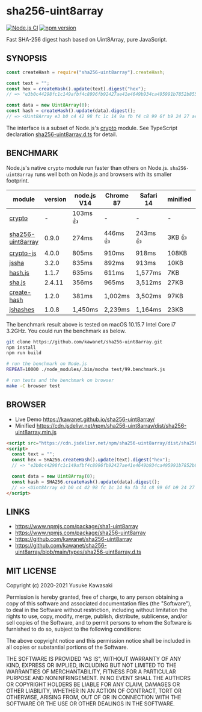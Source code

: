 # sha256-uint8array

[![Node.js CI](https://github.com/kawanet/sha256-uint8array/workflows/Node.js%20CI/badge.svg?branch=main)](https://github.com/kawanet/sha256-uint8array/actions/)
[![npm version](https://badge.fury.io/js/sha256-uint8array.svg)](https://www.npmjs.com/package/sha256-uint8array)

Fast SHA-256 digest hash based on Uint8Array, pure JavaScript.

## SYNOPSIS

```js
const createHash = require("sha256-uint8array").createHash;

const text = "";
const hex = createHash().update(text).digest("hex");
// => "e3b0c44298fc1c149afbf4c8996fb92427ae41e4649b934ca495991b7852b855"

const data = new Uint8Array(0);
const hash = createHash().update(data).digest();
// => <Uint8Array e3 b0 c4 42 98 fc 1c 14 9a fb f4 c8 99 6f b9 24 27 ae 41 e4 64 9b 93 4c a4 95 99 1b 78 52 b8 55>
```

The interface is a subset of Node.js's [crypto](https://nodejs.org/api/crypto.html) module.
See TypeScript declaration
[sha256-uint8array.d.ts](https://github.com/kawanet/sha256-uint8array/blob/main/types/sha256-uint8array.d.ts)
for detail.

## BENCHMARK

Node.js's native `crypto` module run faster than others on Node.js.
`sha256-uint8array` runs well both on Node.js and browsers with its smaller footprint.

|module|version|node.js V14|Chrome 87|Safari 14|minified|backend|note|
|---|---|---|---|---|---|---|---|
|[crypto](https://nodejs.org/api/crypto.html)|-|103ms 👍|-|-|-|OpenSSL|👍 on node.js|
|[sha256-uint8array](http://github.com/kawanet/sha256-uint8array)|0.9.0|274ms|446ms 👍|243ms 👍|3KB 👍|Uint8Array|👍 on browsers|
|[crypto-js](https://npmjs.com/package/crypto-js)|4.0.0|805ms|910ms|918ms|108KB|Uint8Array|crypto-js/sha256.js|
|[jssha](https://npmjs.com/package/jssha)|3.2.0|835ms|892ms|913ms|10KB|Uint8Array|jssha/dist/sha256.js|
|[hash.js](https://www.npmjs.com/package/hash.js)|1.1.7|635ms|611ms|1,577ms|7KB|Array|hash.js/lib/hash/sha/1.js|
|[sha.js](https://npmjs.com/package/sha.js)|2.4.11|356ms|965ms|3,512ms|27KB|Buffer|sha.js/sha256.js|
|[create-hash](https://npmjs.com/package/create-hash)|1.2.0|381ms|1,002ms|3,502ms|97KB|Buffer|create-hash/browser.js|
|[jshashes](https://npmjs.com/package/jshashes)|1.0.8|1,450ms|2,239ms|1,164ms|23KB|Array|jshashes/hashes.js|

The benchmark result above is tested on macOS 10.15.7 Intel Core i7 3.2GHz. You could run the benchmark as below.

```sh
git clone https://github.com/kawanet/sha256-uint8array.git
npm install
npm run build

# run the benchmark on Node.js
REPEAT=10000 ./node_modules/.bin/mocha test/99.benchmark.js

# run tests and the benchmark on browser
make -C browser test
```

## BROWSER

- Live Demo https://kawanet.github.io/sha256-uint8array/
- Minified https://cdn.jsdelivr.net/npm/sha256-uint8array/dist/sha256-uint8array.min.js

```html
<script src="https://cdn.jsdelivr.net/npm/sha256-uint8array/dist/sha256-uint8array.min.js"></script>
<script>
  const text = "";
  const hex = SHA256.createHash().update(text).digest("hex");
  // => "e3b0c44298fc1c149afbf4c8996fb92427ae41e4649b934ca495991b7852b855"

  const data = new Uint8Array(0);
  const hash = SHA256.createHash().update(data).digest();
  // => <Uint8Array e3 b0 c4 42 98 fc 1c 14 9a fb f4 c8 99 6f b9 24 27 ae 41 e4 64 9b 93 4c a4 95 99 1b 78 52 b8 55>
</script>
```

## LINKS

- https://www.npmjs.com/package/sha1-uint8array
- https://www.npmjs.com/package/sha256-uint8array
- https://github.com/kawanet/sha256-uint8array
- https://github.com/kawanet/sha256-uint8array/blob/main/types/sha256-uint8array.d.ts

## MIT LICENSE

Copyright (c) 2020-2021 Yusuke Kawasaki

Permission is hereby granted, free of charge, to any person obtaining a copy of this software and associated
documentation files (the "Software"), to deal in the Software without restriction, including without limitation the
rights to use, copy, modify, merge, publish, distribute, sublicense, and/or sell copies of the Software, and to permit
persons to whom the Software is furnished to do so, subject to the following conditions:

The above copyright notice and this permission notice shall be included in all copies or substantial portions of the
Software.

THE SOFTWARE IS PROVIDED "AS IS", WITHOUT WARRANTY OF ANY KIND, EXPRESS OR IMPLIED, INCLUDING BUT NOT LIMITED TO THE
WARRANTIES OF MERCHANTABILITY, FITNESS FOR A PARTICULAR PURPOSE AND NONINFRINGEMENT. IN NO EVENT SHALL THE AUTHORS OR
COPYRIGHT HOLDERS BE LIABLE FOR ANY CLAIM, DAMAGES OR OTHER LIABILITY, WHETHER IN AN ACTION OF CONTRACT, TORT OR
OTHERWISE, ARISING FROM, OUT OF OR IN CONNECTION WITH THE SOFTWARE OR THE USE OR OTHER DEALINGS IN THE SOFTWARE.
